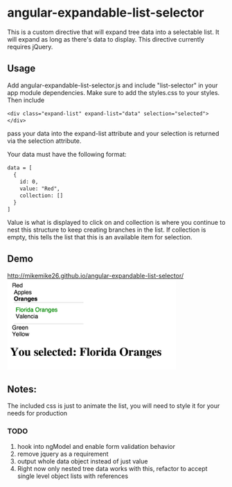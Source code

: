 # angular-expandable-list-selector
This is a custom directive that will expand tree data into a selectable list.  It will expand as long as there's data to display. This directive currently requires jQuery.

## Usage
Add angular-expandable-list-selector.js and include "list-selector" in your app module dependencies.  Make sure to add the styles.css to your styles.  Then include
    
    <div class="expand-list" expand-list="data" selection="selected"></div>

pass your data into the expand-list attribute and your selection is returned via the selection attribute.


Your data must have the following format:

    data = [
      {
        id: 0,
        value: "Red",
        collection: []
      }
    ]

Value is what is displayed to click on and collection is where you continue to nest this structure to keep creating branches in the list.
If collection is empty, this tells the list that this is an available item for selection.

## Demo

http://mikemike26.github.io/angular-expandable-list-selector/
<img src="/demo/example.png" width="390" height="209">


## Notes:

The included css is just to animate the list, you will need to style it for your needs for production

### TODO
1. hook into ngModel and enable form validation behavior
2. remove jquery as a requirement
3. output whole data object instead of just value
4. Right now only nested tree data works with this, refactor to accept single level object lists with references

